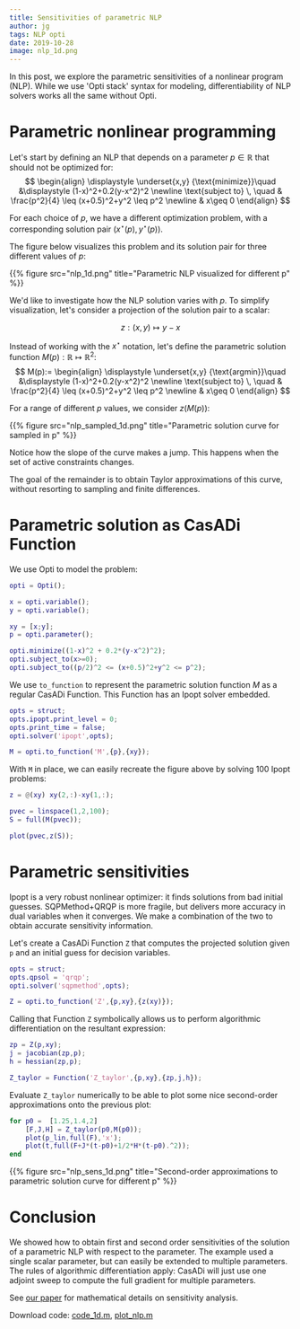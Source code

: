 ```yaml
---
title: Sensitivities of parametric NLP
author: jg
tags: NLP opti
date: 2019-10-28
image: nlp_1d.png
---
```


In this post, we explore the parametric sensitivities of a nonlinear program (NLP).
While we use 'Opti stack' syntax for modeling, differentiability of NLP solvers works all the same without Opti.

# Parametric nonlinear programming

Let's start by defining an NLP that depends on a parameter $p \in \mathbb{R}$ that should not be optimized for:
$$
\begin{align}
  \displaystyle \underset{x,y}
  {\text{minimize}}\quad &\displaystyle (1-x)^2+0.2(y-x^2)^2 \newline
    \text{subject to} \, \quad & \frac{p^2}{4} \leq (x+0.5)^2+y^2 \leq p^2 \newline
      & x\geq 0
\end{align}
$$

For each choice of $p$, we have a different optimization problem, with a corresponding solution pair $(x^\star(p),y^\star(p))$.

The figure below visualizes this problem and its solution pair for three different values of $p$:

{{% figure src="nlp_1d.png" title="Parametric NLP visualized for different p" %}}

We'd like to investigate how the NLP solution varies with $p$. To simplify visualization, let's consider a projection of the solution pair to a scalar:

$$
z: (x,y) \mapsto y-x
$$

Instead of working with the $x^\star$ notation, let's define the parametric solution function $M(p): \mathbb{R} \mapsto \mathbb{R}^2$:
$$
M(p):=
\begin{align}
  \displaystyle \underset{x,y}
  {\text{argmin}}\quad &\displaystyle (1-x)^2+0.2(y-x^2)^2 \newline
    \text{subject to} \, \quad & \frac{p^2}{4} \leq (x+0.5)^2+y^2 \leq p^2 \newline
      & x\geq 0
\end{align}
$$

For a range of different $p$ values, we consider $z(M(p))$:

{{% figure src="nlp_sampled_1d.png" title="Parametric solution curve for sampled in p" %}}

Notice how the slope of the curve makes a jump. This happens when the set of active constraints changes.

The goal of the remainder is to obtain Taylor approximations of this curve, without resorting to sampling and finite differences.

# Parametric solution as CasADi Function

We use Opti to model the problem:
```matlab
opti = Opti();

x = opti.variable();
y = opti.variable();

xy = [x;y];
p = opti.parameter();

opti.minimize((1-x)^2 + 0.2*(y-x^2)^2);
opti.subject_to(x>=0);
opti.subject_to((p/2)^2 <= (x+0.5)^2+y^2 <= p^2);
```

We use `to_function` to represent the parametric solution function $M$ as a regular CasADi Function.
This Function has an Ipopt solver embedded.

```matlab
opts = struct;
opts.ipopt.print_level = 0;
opts.print_time = false;
opti.solver('ipopt',opts);

M = opti.to_function('M',{p},{xy});
```

With `M` in place, we can easily recreate the figure above by solving 100 Ipopt problems:

```matlab
z = @(xy) xy(2,:)-xy(1,:);

pvec = linspace(1,2,100);
S = full(M(pvec));

plot(pvec,z(S));
```

# Parametric sensitivities

Ipopt is a very robust nonlinear optimizer: it finds solutions from bad initial guesses. 
SQPMethod+QRQP is more fragile, but delivers more accuracy in dual variables when it converges. We make a combination of the two to obtain accurate sensitivity information.


Let's create a CasADi Function `Z` that computes the projected solution given `p` and an initial guess for decision variables.
```matlab
opts = struct;
opts.qpsol = 'qrqp';
opti.solver('sqpmethod',opts);

Z = opti.to_function('Z',{p,xy},{z(xy)});
```

Calling that Function `Z` symbolically allows us to perform algorithmic differentiation on the resultant expression:

```matlab
zp = Z(p,xy);
j = jacobian(zp,p);
h = hessian(zp,p);

Z_taylor = Function('Z_taylor',{p,xy},{zp,j,h});
```

Evaluate `Z_taylor` numerically to be able to plot some nice second-order approximations onto the previous plot:
```matlab
for p0 =  [1.25,1.4,2]
    [F,J,H] = Z_taylor(p0,M(p0));
    plot(p_lin,full(F),'x');
    plot(t,full(F+J*(t-p0)+1/2*H*(t-p0).^2));
end
```

{{% figure src="nlp_sens_1d.png" title="Second-order approximations to parametric solution curve for different p" %}}

# Conclusion

We showed how to obtain first and second order sensitivities of the solution of a parametric NLP with respect to the parameter.
The example used a single scalar parameter, but can easily be extended to multiple parameters.
The rules of algorithmic differentiation apply: CasADi will just use one adjoint sweep to compute the full gradient for multiple parameters.

See [our paper](https://www.sciencedirect.com/science/article/pii/S2405896318327137) for mathematical details on sensitivity analysis.

Download code: [code_1d.m](code_1d.m), [plot_nlp.m](plot_nlp.m)

